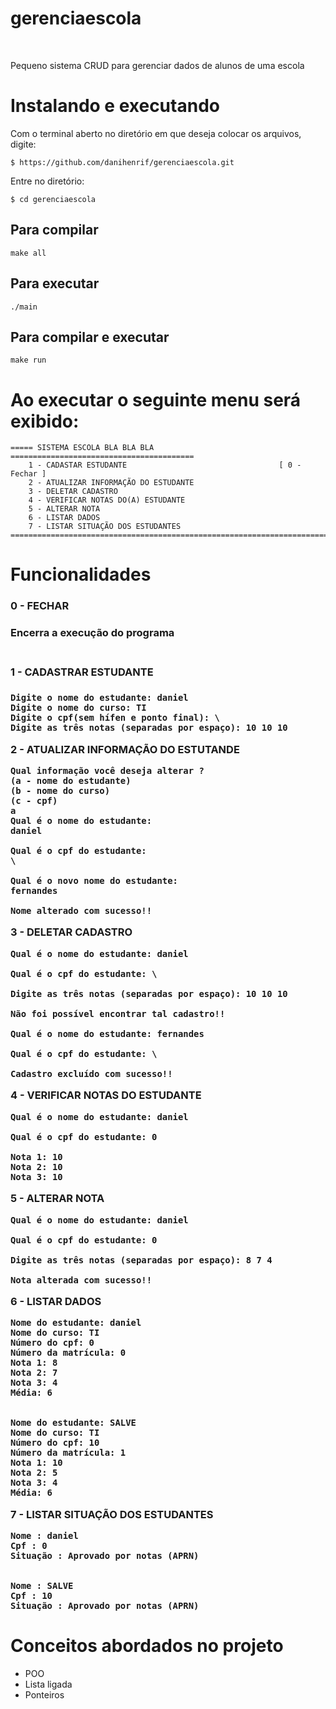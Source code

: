 # gerenciaescola
<br>

Pequeno sistema CRUD para gerenciar dados de alunos de uma escola

# Instalando e executando

Com o terminal aberto no diretório em que deseja colocar os arquivos, digite:

```console
$ https://github.com/danihenrif/gerenciaescola.git
```
Entre no diretório:

```console
$ cd gerenciaescola
```


## Para compilar 
```console
make all
```

## Para executar 
```console
./main
```

## Para compilar e executar
```console
make run
```

# Ao executar o seguinte menu será exibido:
```console
===== SISTEMA ESCOLA BLA BLA BLA =========================================
    1 - CADASTAR ESTUDANTE                                  [ 0 - Fechar ]
    2 - ATUALIZAR INFORMAÇÃO DO ESTUDANTE
    3 - DELETAR CADASTRO
    4 - VERIFICAR NOTAS DO(A) ESTUDANTE
    5 - ALTERAR NOTA
    6 - LISTAR DADOS
    7 - LISTAR SITUAÇÃO DOS ESTUDANTES
==========================================================================
```

# Funcionalidades <br>

<h3>0 - FECHAR <h3>
Encerra a execução do programa<br><br>

<h3> 1 - CADASTRAR ESTUDANTE <h3>

```console
Digite o nome do estudante: daniel
Digite o nome do curso: TI
Digite o cpf(sem hífen e ponto final): \
Digite as três notas (separadas por espaço): 10 10 10
```
2 - ATUALIZAR INFORMAÇÃO DO ESTUTANDE
```console
Qual informação você deseja alterar ?
(a - nome do estudante)
(b - nome do curso)
(c - cpf)
a
Qual é o nome do estudante: 
daniel

Qual é o cpf do estudante: 
\

Qual é o novo nome do estudante: 
fernandes

Nome alterado com sucesso!!
```

3 - DELETAR CADASTRO
```console
Qual é o nome do estudante: daniel

Qual é o cpf do estudante: \

Digite as três notas (separadas por espaço): 10 10 10

Não foi possível encontrar tal cadastro!!
```

```console
Qual é o nome do estudante: fernandes

Qual é o cpf do estudante: \

Cadastro excluído com sucesso!!
```
4 - VERIFICAR NOTAS DO ESTUDANTE
```console
Qual é o nome do estudante: daniel

Qual é o cpf do estudante: 0

Nota 1: 10
Nota 2: 10
Nota 3: 10
```

5 - ALTERAR NOTA
```consome
Qual é o nome do estudante: daniel

Qual é o cpf do estudante: 0

Digite as três notas (separadas por espaço): 8 7 4

Nota alterada com sucesso!!
```

6 - LISTAR DADOS
```console
Nome do estudante: daniel
Nome do curso: TI
Número do cpf: 0
Número da matrícula: 0
Nota 1: 8
Nota 2: 7
Nota 3: 4
Média: 6


Nome do estudante: SALVE
Nome do curso: TI
Número do cpf: 10
Número da matrícula: 1
Nota 1: 10
Nota 2: 5
Nota 3: 4
Média: 6
``` 

7 - LISTAR SITUAÇÃO DOS ESTUDANTES
```console
Nome : daniel
Cpf : 0
Situação : Aprovado por notas (APRN)


Nome : SALVE
Cpf : 10
Situação : Aprovado por notas (APRN)
```

# Conceitos abordados no projeto
 - POO
 - Lista ligada
 - Ponteiros 